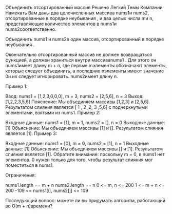  Объединить отсортированный массив
    Решено
    Легкий
    Темы
    Компании
    Намекать
    Вам даны два целочисленных массива nums1и nums2, отсортированные в порядке неубывания , и два целых числа mи n, представляющие количество элементов в nums1и nums2соответственно.

Объединить nums1 и nums2в один массив, отсортированный в порядке неубывания .

Окончательно отсортированный массив не должен возвращаться функцией, а должен храниться внутри массиваnums1 . Для этого он nums1имеет длину m + n, где первые mэлементы обозначают элементы, которые следует объединить, а последние nэлементы имеют значение 0и их следует игнорировать. nums2имеет длину n.



Пример 1:

Ввод: nums1 = [1,2,3,0,0,0], m = 3, nums2 = [2,5,6], n = 3
Выход: [1,2,2,3,5,6]
Пояснение: Мы объединяем массивы [1,2,3] и [2,5,6].
Результатом слияния является [ 1 , 2 ,2, 3 ,5,6] с подчеркнутыми элементами, взятыми из nums1.
Пример 2:

Входные данные: nums1 = [1], m = 1, nums2 = [], n = 0
Выходные данные: [1]
Объяснение: Мы объединяем массивы [1] и [].
Результатом слияния является [1].
Пример 3:

Входные данные: nums1 = [0], m = 0, nums2 = [1], n = 1
Выходные данные: [1]
Объяснение: Мы объединяем массивы [] и [1].
Результатом слияния является [1].
Обратите внимание: поскольку m = 0, в nums1 нет элементов. 0 нужен только для того, чтобы результат слияния мог поместиться в nums1.


Ограничения:

nums1.length == m + n
nums2.length == n
0 <= m, n <= 200
1 <= m + n <= 200
-109 <= nums1[i], nums2[j] <= 109


Последующий вопрос: можете ли вы придумать алгоритм, работающий во O(m + n)времени?